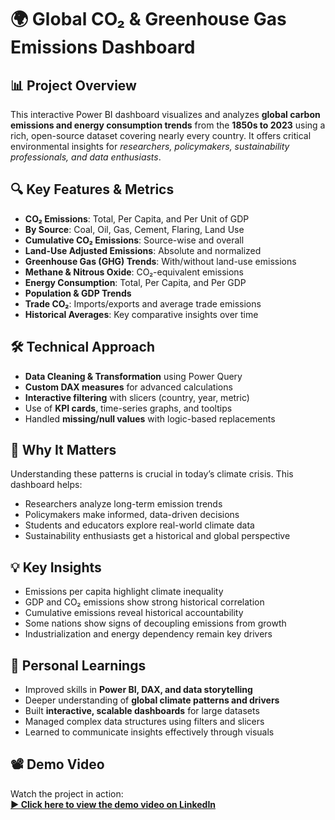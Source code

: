 <h1>🌍 Global CO₂ & Greenhouse Gas Emissions Dashboard</h1>

<h2>📊 Project Overview</h2>
<p>
This interactive Power BI dashboard visualizes and analyzes <strong>global carbon emissions and energy consumption trends</strong> from the <strong>1850s to 2023</strong> using a rich, open-source dataset covering nearly every country. It offers critical environmental insights for <em>researchers, policymakers, sustainability professionals, and data enthusiasts</em>.
</p>

<h2>🔍 Key Features & Metrics</h2>
<ul>
  <li><strong>CO₂ Emissions</strong>: Total, Per Capita, and Per Unit of GDP</li>
  <li><strong>By Source</strong>: Coal, Oil, Gas, Cement, Flaring, Land Use</li>
  <li><strong>Cumulative CO₂ Emissions</strong>: Source-wise and overall</li>
  <li><strong>Land-Use Adjusted Emissions</strong>: Absolute and normalized</li>
  <li><strong>Greenhouse Gas (GHG) Trends</strong>: With/without land-use emissions</li>
  <li><strong>Methane & Nitrous Oxide</strong>: CO₂-equivalent emissions</li>
  <li><strong>Energy Consumption</strong>: Total, Per Capita, and Per GDP</li>
  <li><strong>Population & GDP Trends</strong></li>
  <li><strong>Trade CO₂</strong>: Imports/exports and average trade emissions</li>
  <li><strong>Historical Averages</strong>: Key comparative insights over time</li>
</ul>

<h2>🛠️ Technical Approach</h2>
<ul>
  <li><strong>Data Cleaning & Transformation</strong> using Power Query</li>
  <li><strong>Custom DAX measures</strong> for advanced calculations</li>
  <li><strong>Interactive filtering</strong> with slicers (country, year, metric)</li>
  <li>Use of <strong>KPI cards</strong>, time-series graphs, and tooltips</li>
  <li>Handled <strong>missing/null values</strong> with logic-based replacements</li>
</ul>

<h2>🎯 Why It Matters</h2>
<p>
Understanding these patterns is crucial in today’s climate crisis. This dashboard helps:
</p>
<ul>
  <li>Researchers analyze long-term emission trends</li>
  <li>Policymakers make informed, data-driven decisions</li>
  <li>Students and educators explore real-world climate data</li>
  <li>Sustainability enthusiasts get a historical and global perspective</li>
</ul>

<h2>💡 Key Insights</h2>
<ul>
  <li>Emissions per capita highlight climate inequality</li>
  <li>GDP and CO₂ emissions show strong historical correlation</li>
  <li>Cumulative emissions reveal historical accountability</li>
  <li>Some nations show signs of decoupling emissions from growth</li>
  <li>Industrialization and energy dependency remain key drivers</li>
</ul>

<h2>🚀 Personal Learnings</h2>
<ul>
  <li>Improved skills in <strong>Power BI, DAX, and data storytelling</strong></li>
  <li>Deeper understanding of <strong>global climate patterns and drivers</strong></li>
  <li>Built <strong>interactive, scalable dashboards</strong> for large datasets</li>
  <li>Managed complex data structures using filters and slicers</li>
  <li>Learned to communicate insights effectively through visuals</li>
</ul>

<h2>📽️ Demo Video</h2>
<p>
Watch the project in action:<br>
<a href="https://www.linkedin.com/posts/lakshaymittal45_powerbi-datavisualization-co2emissions-activity-7341867047120683009-DbC9?utm_medium=ios_app&rcm=ACoAAEQMSuUBAWR5PuqHy3GvCW1h8ukwlk8HRgU&utm_source=social_share_video_v2&utm_campaign=copy_link" target="_blank">
  <strong>▶️ Click here to view the demo video on LinkedIn</strong>
</a>
</p>

